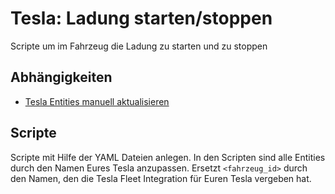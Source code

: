# Tesla: Ladung starten/stoppen

Scripte um im Fahrzeug die Ladung zu starten und zu stoppen

## Abhängigkeiten

- [Tesla Entities manuell aktualisieren](../entities-manuell-aktualisieren/)

## Scripte

Scripte mit Hilfe der YAML Dateien anlegen. In den Scripten sind alle Entities durch den Namen Eures Tesla anzupassen. Ersetzt `<fahrzeug_id>` durch den Namen, den die Tesla Fleet Integration für Euren Tesla vergeben hat.